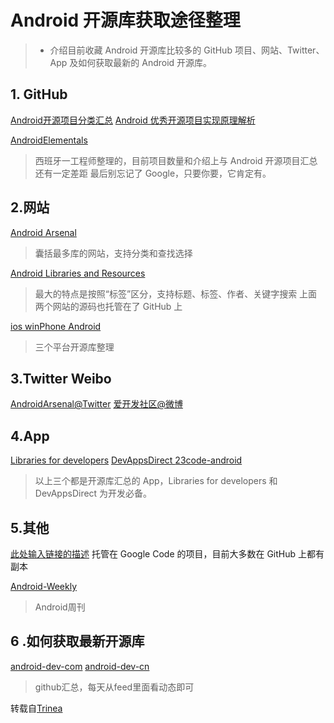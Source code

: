 # Android 开源库获取途径整理
>* 介绍目前收藏 Android 开源库比较多的 GitHub 项目、网站、Twitter、App 及如何获取最新的 Android 开源库。

## 1. GitHub
[Android开源项目分类汇总][1]
[Android 优秀开源项目实现原理解析][2]

[AndroidElementals][3]
>西班牙一工程师整理的，目前项目数量和介绍上与 Android 开源项目汇总 还有一定差距
最后别忘记了 Google，只要你要，它肯定有。


## 2.网站

[Android Arsenal][4]

> 囊括最多库的网站，支持分类和查找选择 

[Android Libraries and Resources][5]

> 最大的特点是按照“标签”区分，支持标题、标签、作者、关键字搜索
上面两个网站的源码也托管在了 GitHub 上

[ios winPhone Android][6]
 > 三个平台开源库整理
 
 
## 3.Twitter Weibo
 
 [AndroidArsenal@Twitter][7]
 [爱开发社区@微博][8]
 
## 4.App
[Libraries for developers][9]
[DevAppsDirect ][10]
[23code-android][11]

>以上三个都是开源库汇总的 App，Libraries for developers 和 DevAppsDirect 为开发必备。  

## 5.其他

[此处输入链接的描述][12]
 托管在 Google Code 的项目，目前大多数在 GitHub 上都有副本
 
 [Android-Weekly ][13]
> Android周刊
 
##  6 .如何获取最新开源库
[android-dev-com][14]
[android-dev-cn][15]

> github汇总，每天从feed里面看动态即可
 
 
 
 转载自[Trinea][16]


  [1]: https://github.com/StudyRepository/android-open-project
  [2]: https://github.com/StudyRepository/android-open-project-analysis
  [3]: https://github.com/cesards/AndroidElementals
  [4]: https://android-arsenal.com/
  [5]: http://alamkanak.github.io/android-libraries-and-resources/
  [6]: http://www.appance.com/category/android/
  [7]: https://twitter.com/Android_Arsenal
  [8]: http://weibo.com/u/5138634180
  [9]: https://play.google.com/store/apps/details?id=com.desarrollodroide.repos
  [10]: https://play.google.com/store/apps/details?id=com.inappsquared.devappsdirect
  [11]: https://play.google.com/store/apps/details?id=com.ttcode.appdirect
  [12]: https://code.google.com/hosting/search?q=label:Android
  [13]: http://androidweekly.net/archive
  [14]: https://github.com/android-cn/android-dev-com
  [15]: https://github.com/android-cn/android-dev-cn
  [16]: http://www.trinea.cn/android/android-open-project-summary/